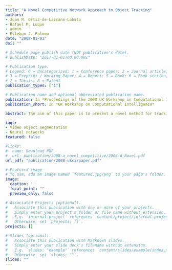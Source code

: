 ```yaml
---
title: "A Novel Competitive Network Approach to Object Tracking"
authors:
- Juan M. Ortiz-de-Lazcano-Lobato
- Rafael M. Luque
- admin
- Esteban J. Palomo
date: "2008-01-01"
doi: ""

# Schedule page publish date (NOT publication's date).
# publishDate: "2017-01-01T00:00:00Z"

# Publication type.
# Legend: 0 = Uncategorized; 1 = Conference paper; 2 = Journal article;
# 3 = Preprint / Working Paper; 4 = Report; 5 = Book; 6 = Book section;
# 7 = Thesis; 8 = Patent
publication_types: ["1"]

# Publication name and optional abbreviated publication name.
publication: In *Proceedings of the 2008 UK Workshop on Computational Intelligence*
publication_short: In *UK Workshop on Computational Intelligence*

abstract: The aim of this paper is to present a novel method for tracking moving objects for video-surveillance. It is based on a growing competitive neural network where the number of neurons can be automatically increased or decreased in order to get a one-to-one association between objects currently in the scene and neurons. This association is kept in each frame, what constitutes the foundations of this tracking system. Experiments show that our method is capable to accurately track objects in real-world video sequences.

tags:
- Video object segmentation
- Neural networks
featured: false

#links:
#- name: Download PDF
#  url: publication/2008-a_novel_competitive/2008-A_Novel.pdf
url_pdf: "publication/2008-ukci/paper.pdf"

# Featured image
# To use, add an image named `featured.jpg/png` to your page's folder. 
image:
  caption: ''
  focal_point: ""
  preview_only: false

# Associated Projects (optional).
#   Associate this publication with one or more of your projects.
#   Simply enter your project's folder or file name without extension.
#   E.g. `internal-project` references `content/project/internal-project/index.md`.
#   Otherwise, set `projects: []`.
projects: []

# Slides (optional).
#   Associate this publication with Markdown slides.
#   Simply enter your slide deck's filename without extension.
#   E.g. `slides: "example"` references `content/slides/example/index.md`.
#   Otherwise, set `slides: ""`.
slides: ""
---
```


